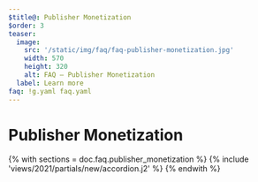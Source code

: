 ```yaml
---
$title@: Publisher Monetization
$order: 3
teaser:
  image:
    src: '/static/img/faq/faq-publisher-monetization.jpg'
    width: 570
    height: 320
    alt: FAQ – Publisher Monetization
  label: Learn more
faq: !g.yaml faq.yaml
---
```


# Publisher Monetization

{% with sections = doc.faq.publisher_monetization %}
{% include 'views/2021/partials/new/accordion.j2' %}
{% endwith %}

